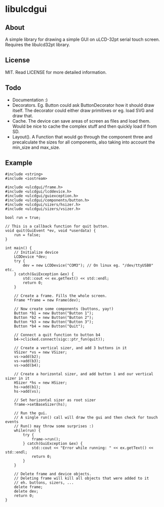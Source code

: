 libulcdgui
==========

About
-----
A simple library for drawing a simple GUI on uLCD-32pt serial touch screen.
Requires the libulcd32pt library.

License
-------
MIT. Read LICENSE for more detailed information.

Todo
----
* Documentation :)
* Decorators. Eg. Button could ask ButtonDecorator how it should draw itself. The decorator could either draw primitives or eg. load SVG and draw that.
* Cache. The device can save areas of screen as files and load them. Would be nice to cache the complex stuff and then quickly load if from SD.
* Layout(). A Function that would go through the component three and precalculate the sizes for all components, also taking into account the min_size and max_size.

Example
-------
    #include <string>
    #include <iostream>

    #include <ulcdgui/frame.h>
    #include <ulcdgui/lcddevice.h>
    #include <ulcdgui/guiexception.h>
    #include <ulcdgui/components/button.h>
    #include <ulcdgui/sizers/hsizer.h>
    #include <ulcdgui/sizers/vsizer.h>

    bool run = true;

    // This is a callback function for quit button.
    void quit(GuiEvent *ev, void *userdata) {
        run = false;
    }

    int main() {
        // Initialize device
        LCDDevice *dev;
        try {
            dev = new LCDDevice("COM3"); // On linux eg. "/dev/ttyUSB0" etc.
        } catch(GuiException &ex) {
            std::cout << ex.getText() << std::endl;
            return 0;
        }

        // Create a frame. Fills the whole screen.
        Frame *frame = new Frame(dev);

        // Now create some components (buttons, yay!)
        Button *b1 = new Button("Button 1");
        Button *b2 = new Button("Button 2");
        Button *b3 = new Button("Button 3");
        Button *b4 = new Button("Quit");

        // Connect a quit function to button b4
        b4->clicked.connect(sigc::ptr_fun(quit));

        // Create a vertical sizer, and add 3 buttons in it
        VSizer *vs = new VSizer;
        vs->add(b2);
        vs->add(b3);
        vs->add(b4);

        // Create a horizontal sizer, and add button 1 and our vertical sizer in it
        HSizer *hs = new HSizer;
        hs->add(b1);
        hs->add(vs);

        // Set horizontal sizer as root sizer
        frame->setBaseSizer(hs);

        // Run the gui.
        // A single run() call will draw the gui and then check for touch events
        // Run() may throw some surprises :)
        while(run) {
            try {
                frame->run();
            } catch(GuiException &ex) {
                std::cout << "Error while running: " << ex.getText() << std::endl;
                return 0;
            }
        }

        // Delete frame and device objects.
        // Deleting frame will kill all objects that were added to it
        // eh. buttons, sizers, ...
        delete frame;
        delete dev;
        return 0;
    }